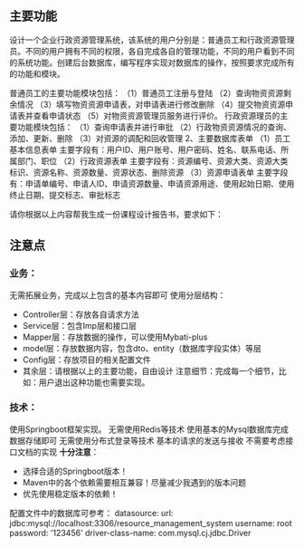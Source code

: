 
## 主要功能
设计一个企业行政资源管理系统，该系统的用户分别是：普通员工和行政资源管理员。不同的用户拥有不同的权限，各自完成各自的管理功能，不同的用户看到不同的系统功能。创建后台数据库，编写程序实现对数据库的操作，按照要求完成所有的功能和模块。

普通员工的主要功能模块包括：
（1）普通员工注册与登陆
（2）查询物资资源剩余情况
（3）填写物资资源申请表，对申请表进行修改删除
（4）提交物资资源申请表并查看申请状态
（5）对物资资源管理员服务进行评价。
行政资源理员的主要功能模块包括：
（1）查询申请表并进行审批
（2）行政物资资源情况的查询、添加、更新、删除
（3）对资源的调配和回收管理
2、主要数据库表单
  （1）员工基本信息表单
   主要字段有：用户ID、用户账号、用户密码、姓名、联系电话、所属部门、职位
  （2）行政资源表单
   主要字段有：资源编号、资源大类、资源大类标识、资源名称、资源数量、资源状态、删除资源
（3）资源申请表单
    主要字段有：申请单编号、申请人ID、申请资源数量、申请资源用途、使用起始日期、使用终止日期、提交标志、审批标志 

请你根据以上内容帮我生成一份课程设计报告书，要求如下：




## 注意点

### 业务：
无需拓展业务，完成以上包含的基本内容即可
使用分层结构：
- Controller层：存放各自请求方法
- Service层：包含Imp层和接口层
- Mapper层：存放数据的操作，可以使用Mybati-plus
- model层：存放数据内容，包含dto、entity（数据库字段实体）等层
- Config层：存放项目的相关配置文件
- 其余层：请根据以上的主要功能，自由设计
注意细节：完成每一个细节，比如：用户退出这种功能也需要实现。


### 技术：
使用Springboot框架实现。
无需使用Redis等技术
使用基本的Mysql数据库完成数据存储即可
无需使用分布式登录等技术
基本的请求的发送与接收
不需要考虑接口文档的实现
**十分注意**：
- 选择合适的Springboot版本！
- Maven中的各个依赖需要相互兼容！尽量减少我遇到的版本问题
- 优先使用稳定版本的依赖！

配置文件中的数据库可参考：
  datasource:
    url: jdbc:mysql://localhost:3306/resource_management_system
    username: root
    password: '123456'
    driver-class-name: com.mysql.cj.jdbc.Driver



